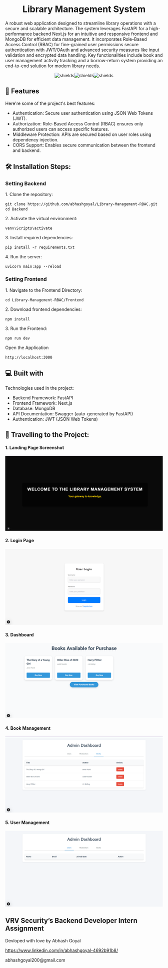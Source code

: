 <h1 align="center" id="title">Library Management System</h1>

<p id="description">A robust web application designed to streamline library operations with a secure and scalable architecture. The system leverages FastAPI for a high-performance backend Next.js for an intuitive and responsive frontend and MongoDB for efficient data management. It incorporates Role-Based Access Control (RBAC) for fine-grained user permissions secure authentication with JWT/OAuth and advanced security measures like input validation and encrypted data handling. Key functionalities include book and user management activity tracking and a borrow-return system providing an end-to-end solution for modern library needs.</p>

<p align="center"><img src="https://img.shields.io/badge/FastAPI-005571?style=for-the-badge&amp;logo=fastapi" alt="shields"><img src="https://img.shields.io/badge/-MongoDB-13aa52?style=for-the-badge&amp;logo=mongodb&amp;logoColor=white" alt="shields"><img src="https://img.shields.io/badge/next.js-000000?style=for-the-badge&amp;logo=nextdotjs&amp;logoColor=white" alt="shields"></p>

  
  
<h2>🧐 Features</h2>

Here're some of the project's best features:

*   Authentication: Secure user authentication using JSON Web Tokens (JWT).
*   Authorization: Role-Based Access Control (RBAC) ensures only authorized users can access specific features.
*   Middleware Protection: APIs are secured based on user roles using dependency injection.
*   CORS Support: Enables secure communication between the frontend and backend.

<h2>🛠️ Installation Steps:</h2>

<h3>Setting Backend</h3>

<p>1. Clone the repository:</p>

```
git clone https://github.com/abhashgoyal/Library-Management-RBAC.git
cd Backend
```

<p>2. Activate the virtual environment:</p>

```
venv\Scripts\activate
```

<p>3. Install required dependencies:</p>

```
pip install -r requirements.txt
```

<p>4. Run the server:</p>

```
uvicorn main:app --reload
```

<h3>Setting Frontend</h3>

<p>1.  Navigate to the Frontend Directory:</p>

```
cd Library-Management-RBAC/Frontend
```
<p>2. Download frontend dependencies:</p>

```
npm install
```
<p>3. Run the Frontend:</p>

```
npm run dev
```
<p> Open the Application</p>

```
http://localhost:3000
```
  
<h2>💻 Built with</h2>

Technologies used in the project:

*   Backend Framework: FastAPI
*   Frontend Framework: Next.js
*   Database: MongoDB
*   API Documentation: Swagger (auto-generated by FastAPI)
*   Authentication: JWT (JSON Web Tokens)

<h2>🎦 Travelling to the Project:</h2>

#### 1. **Landing Page Screenshot**
   ![Landing Page](Project-Images/Landing-Page.png)

#### 2. **Login Page**
   ![Login Page](Project-Images/user-login.png)

#### 3. **Dashboard**
   ![Dashboard](Project-Images/user-dashboard.png)

#### 4. **Book Management**
   ![Book Management](Project-Images/admin-dashboard-book.png)

#### 5. **User Management**
   ![User Management](Project-Images/admin-dashboard.png)



  
<h2>VRV Security’s Backend Developer Intern Assignment</h2>

Devloped with love by Abhash Goyal<p>https://www.linkedin.com/in/abhashgoyal-4692b91b8/</p>
<p>abhashgoyal200@gmail.com</p>
